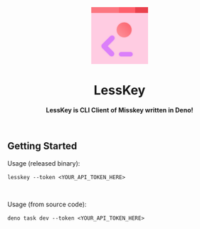 
<p align="center">
  <picture>
    <img src="https://github.com/AsPulse/lesskey/blob/main/assets/icon-v1.png?raw=true" height="128">
  </picture>
  <h1 align="center">LessKey</h1>
</p>

<p align="center">
  <b>LessKey is CLI Client of Misskey written in Deno!</b>
</p>

<br>

## Getting Started

Usage (released binary):

```
lesskey --token <YOUR_API_TOKEN_HERE>
```

<br>

Usage (from source code):

```
deno task dev --token <YOUR_API_TOKEN_HERE>
```

